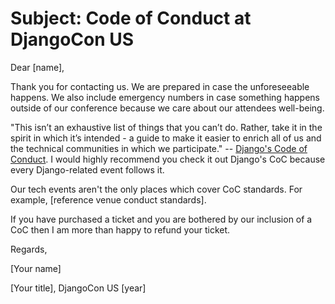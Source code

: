 # Subject: Code of Conduct at DjangoCon US  

Dear [name],

Thank you for contacting us. We are prepared in case the unforeseeable happens. We also include emergency numbers in case something happens outside of our conference because we care about our attendees well-being.

"This isn’t an exhaustive list of things that you can’t do. Rather, take it in the spirit in which it’s intended - a guide to make it easier to enrich all of us and the technical communities in which we participate." -- [Django's Code of Conduct](https://www.djangoproject.com/conduct/).  I would highly recommend you check it out Django's CoC because every Django-related event follows it.

Our tech events aren't the only places which cover CoC standards. For example, [reference venue conduct standards]. 

If you have purchased a ticket and you are bothered by our inclusion of a CoC then I am more than happy to refund your ticket. 

Regards,

[Your name]

[Your title], DjangoCon US [year]
